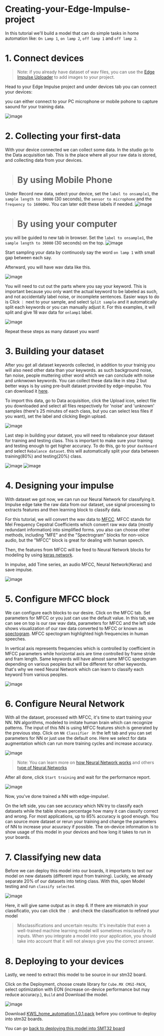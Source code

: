 # Creating-your-Edge-Impulse-project

In this tutorial we'll build a model that can do simple tasks in home automation like: `On Lamp 1`, `on lamp 2`, `off lamp 1` and `off lamp 2`.

# 1. Connect devices
>Note: if you already have dataset of wav files, you can use the [Edge Impulse Uploader](https://docs.edgeimpulse.com/docs/cli-uploader) to add images to your project.

Head to your Edge Impulse project and under devices tab you can connect your devices:

you can either connect to your PC microphone or mobile pohone to capture saound for your training data.

![image](https://user-images.githubusercontent.com/57432755/122660725-fc78e800-d1b5-11eb-85fe-a1b4d9481558.png)

# 2. Collecting your first-data

With your device connected we can collect some data. In the studio go to the Data acquisition tab. This is the place where all your raw data is stored, and collecting data from your devices.

># By using Mobile Phone
Under Record new data, select your device, set the `label to onsample1`, the `sample length to 30000` (30 seconds), the `sensor to microphone` and the `frequency to 16000Hz`. You can later edit these labels if needed.
![image](https://user-images.githubusercontent.com/57432755/122660825-16ff9100-d1b7-11eb-9346-4fbae83d7684.png)

># By using your computer
you will be guided to new tab in browser. Set the `label to onsample1`, the `sample length to 30000` (30 seconds) on the top.
![image](https://user-images.githubusercontent.com/57432755/122661043-e4569800-d1b8-11eb-896b-dbc2545f470c.png)


Start sampling your data by continuosly say the word `on lamp 1` with small gap between each say.

Afterward, you will have wav data like this.

![image](https://user-images.githubusercontent.com/57432755/122661132-c8072b00-d1b9-11eb-8726-7c83dc60cfa5.png)

You will need to cut out the parts where you say your keyword. This is important because you only want the actual keyword to be labeled as such, and not accidentally label noise, or incomplete sentences. Easier ways to do is Click `⋮` next to your sample, and select `Split sample` and it automatically split each keywords or you can manually adjust it. For this examples, it will split and give 18 wav data for `onlamp1` label.

![image](https://user-images.githubusercontent.com/57432755/122661194-2f24df80-d1ba-11eb-8b98-7e7a16ce6ec8.png)


Repeat these steps as many dataset you want!

# 3. Building your dataset


After you got all dataset keywords collected, in addition to your trainig you will also need other data than your keywords. as such background noise, fan noise, people muttering other word which we can conclude with noise and unknwown keywords. You can collect these data like in step 2 but better ways is by using pre-built dataset provided by edge-impulse. You can download it [here](https://docs.edgeimpulse.com/docs/keyword-spotting).

To import this data, go to Data acquisition, click the Upload icon, select file you downloaded and select all files respectively for 'noise' and 'unknown' samples (there's 25 minutes of each class, but you can select less files if you want), set the label and clicking Begin upload. 

![image](https://user-images.githubusercontent.com/57432755/122661374-2e8d4880-d1bc-11eb-81cd-184f5125cc5b.png)

Last step in building your dataset, you will need to rebalance your dataset for training and testing class. This is important to make sure your training and testing enough to get higher accuracy. To do this, go to your `dashboard` and select `Rebalance dataset`. this will automatically split your data between training(80%) and testing(20%) class.

![image](https://user-images.githubusercontent.com/57432755/122661586-7ca34b80-d1be-11eb-841f-bd9ac9f10244.png) ![image](https://user-images.githubusercontent.com/57432755/122661591-87f67700-d1be-11eb-8ba3-b6656d8bffea.png)


# 4. Designing your impulse

With dataset we got now, we can run our Neural Network for classifying it. Impulse edge take the raw data from our dataset, use signal processing to extracts features and then learning block to classify data. 

For this tutorial, we will convert the wav data to [MFCC](https://en.wikipedia.org/wiki/Mel-frequency_cepstrum#:~:text=From%20Wikipedia%2C%20the%20free%20encyclopedia,nonlinear%20mel%20scale%20of%20frequency.). MFCC stands for Mel Frequency Cepstral Coefficients which convert raw wav data (mostly redundant information) into simplified forms. you also can choose other methods,  including "MFE" and the "Spectrogram" blocks for non-voice audio, but the "MFCC" block is great for dealing with human speech.

Then, the features from MFCC will be feed to Neural Network blocks for modeling by using [keras network](https://www.tutorialspoint.com/keras/keras_introduction.htm). 

In impulse, add Time series, an audio MFCC, Neural Network(Keras) and save impulse.

![image](https://user-images.githubusercontent.com/57432755/122661725-e40dcb00-d1bf-11eb-96c9-0e2a0be75196.png)

# 5. Configure MFCC block

We can configure each blocks to our desire. Click on the MFCC tab. Set parameters for MFCC or you just can use the default value. In this tab, we can see on top is our raw wav data, parameters for MFCC and the left side shows visualization of our raw data converted to MFCC or known as [spectogram](https://pnsn.org/spectrograms/what-is-a-spectrogram#:~:text=A%20spectrogram%20is%20a%20visual,energy%20levels%20vary%20over%20time.). MFCC spectogram highlighted high frequencies in human speeches.

In vertical axis represents frequencies which is controlled by coefficient in MFCC parameters while horizontal axis are time controlled by frame stride and fram length. Same keywords will have almost same MFCC spectogram depending on various peoples but will be different for other keywords. that's why we need Neural Network which can learn to classify each keyword from various peoples.

![image](https://user-images.githubusercontent.com/57432755/122661925-cb9eb000-d1c1-11eb-8d7a-833a167e2332.png)

# 6. Configure Neural Network

With all the dataset, processed with MFCC, it's time to start training your NN. NN algorithms, modeled to imitate human brain which can recognize patterns. The input of this NN is using MFCC features shich is generated by the previous step. Click on `NN Classifier ` in the left tab and you can set parameters for NN or just use the default one. Here we select for data augmentation which can run more training cycles and increase accuracy.

![image](https://user-images.githubusercontent.com/57432755/122663348-4e2c6d00-d1cc-11eb-9361-9cb587d471c1.png)

>Note: You can learn more on [how Neural Network works](https://www.explainthatstuff.com/introduction-to-neural-networks.html) and others [type of Neural Networks](https://www.mygreatlearning.com/blog/types-of-neural-networks/)



After all done, click `Start training` and wait for the performance report.

![image](https://user-images.githubusercontent.com/57432755/122663357-5dabb600-d1cc-11eb-9d18-c847afbb3b5d.png)

Now, you've done trained a NN with edge-impulse!. 

On the left side, you can see accuracy which NN try to classify each datasets while the table shows percentage how many it can classify correct and wrong. For most applications, up to 85% accuracy is good enough. You can source more dataset or rerun your training and change the parameters of NN to increase your acuuracy if possible. The on-device information is to show usage of this model in your devices and how long it takes to run in your boards.


# 7. Classifying new data

Before we can deploy this model into our boards, it importants to test our model on new datasets (different input from training). Luckily, we already separate 20% of our datasets into teting class. With this, open Model testing and run `classify selected`.

![image](https://user-images.githubusercontent.com/57432755/122663555-e70fb800-d1cd-11eb-9d5f-486a6700eab8.png)

Here, it will give same output as in step 6. If there are mismatch in your classificatio, you can click the `⋮` and check the classification to refined your model

>Misclassifications and uncertain results:  It's inevitable that even a well-trained machine learning model will sometimes misclassify its inputs. When you integrate a model into your application, you should take into account that it will not always give you the correct answer.


# 8. Deploying to your devices

Lastly, we need to extract this model to be source in our stm32 board.

Click on the Deployment, choose create library for `Cube.MX CMSI-PACK`, select optimization with EON (increase on-device performance but may reduce accuracy.), `Build` and Download the model.

![image](https://user-images.githubusercontent.com/57432755/122663698-15da5e00-d1cf-11eb-9afc-cf18dea009af.png)



Download [KWS_home_automation.1.0.1.pack](./KWS_home_automation.1.0.1.pack) before you continue to deploy into stm32 boards.

You can go [back to deploying this model into SMT32 board](../README.md)







